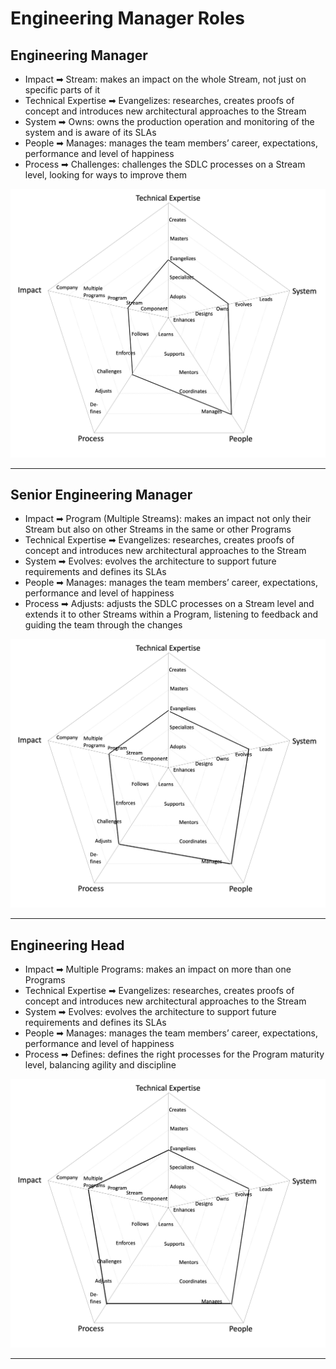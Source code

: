 # Engineering Manager Roles

## Engineering Manager
- <span className="axis">Impact</span> ➡ <span className="level">Stream</span>: makes an impact on the whole Stream, not just on specific parts of it
- <span className="axis">Technical Expertise</span> ➡ <span className="level">Evangelizes</span>: researches, creates proofs of concept and introduces new architectural approaches to the Stream
- <span className="axis">System</span> ➡ <span className="level">Owns</span>: owns the production operation and monitoring of the system and is aware of its SLAs
- <span className="axis">People</span> ➡ <span className="level">Manages</span>: manages the team members’ career, expectations, performance and level of happiness
- <span className="axis">Process</span> ➡ <span className="level">Challenges</span>: challenges the SDLC processes on a Stream level, looking for ways to improve them

![assets/06.em.jpg](assets/06.em.jpg)

---

## Senior Engineering Manager
- <span className="axis">Impact</span> ➡ <span className="level">Program (Multiple Streams)</span>: makes an impact not only their Stream but also on other Streams in the same or other Programs
- <span className="axis">Technical Expertise</span> ➡ <span className="level">Evangelizes</span>: researches, creates proofs of concept and introduces new architectural approaches to the Stream
- <span className="axis">System</span> ➡ <span className="level">Evolves</span>: evolves the architecture to support future requirements and defines its SLAs
- <span className="axis">People</span> ➡ <span className="level">Manages</span>: manages the team members’ career, expectations, performance and level of happiness
- <span className="axis">Process</span> ➡ <span className="level">Adjusts</span>: adjusts the SDLC processes on a Stream level and extends it to other Streams within a Program, listening to feedback and guiding the team through the changes

![assets/07.senior-em.jpg](assets/07.senior-em.jpg)

---

## Engineering Head
- <span className="axis">Impact</span> ➡ <span className="level">Multiple Programs</span>: makes an impact on more than one Programs
- <span className="axis">Technical Expertise</span> ➡ <span className="level">Evangelizes</span>: researches, creates proofs of concept and introduces new architectural approaches to the Stream
- <span className="axis">System</span> ➡ <span className="level">Evolves</span>: evolves the architecture to support future requirements and defines its SLAs
- <span className="axis">People</span> ➡ <span className="level">Manages</span>: manages the team members’ career, expectations, performance and level of happiness
- <span className="axis">Process</span> ➡ <span className="level">Defines</span>: defines the right processes for the Program maturity level, balancing agility and discipline

![assets/08.head.jpg](assets/08.head.jpg)

---
